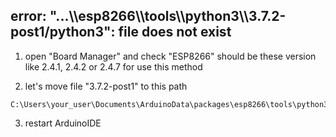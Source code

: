 ## error: "...\\\\esp8266\\\\tools\\\\python3\\\\3.7.2-post1/python3": file does not exist

1. open "Board Manager" and check "ESP8266" should be these version like 2.4.1, 2.4.2 or 2.4.7 for use this method

2. let's move file "3.7.2-post1" to this path
```
C:\Users\your_user\Documents\ArduinoData\packages\esp8266\tools\python3\
```

3. restart ArduinoIDE